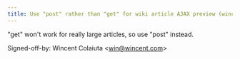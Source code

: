 ```yaml
---
title: Use "post" rather than "get" for wiki article AJAX preview (wincent.com, 4f318b5)
---
```


"get" won't work for really large articles, so use "post" instead.

Signed-off-by: Wincent Colaiuta &lt;win@wincent.com&gt;
